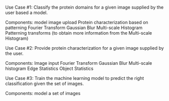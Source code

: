 Use Case #1:
Classify the protein domains for a given image supplied by the user based a model.

Components:
model
image upload
Protein characterization based on patterning
Fourier Transform
Gaussian Blur
Multi-scale Histogram
Patterning transforms (to obtain more information from the Multi-scale Histogram)

Use Case #2: 
Provide protein characterization for a given image supplied by the user. 

Components:
Image input
Fourier Transform
Gaussian Blur
Multi-scale histogram
Edge Statistics
Object Statistics

Use Case #3:
Train the machine learning model to predict the right classification given the set of images.

Components: 
model
a set of images
